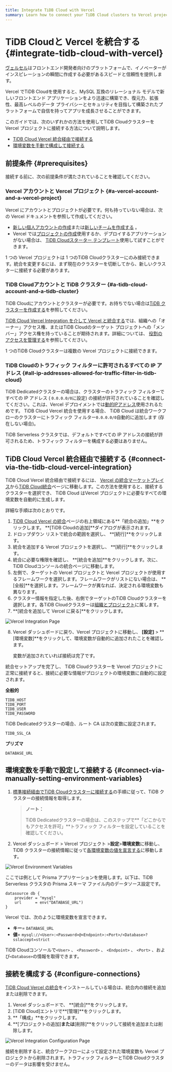 ```yaml
---
title: Integrate TiDB Cloud with Vercel
summary: Learn how to connect your TiDB Cloud clusters to Vercel projects.
---
```


<!-- markdownlint-disable MD029 -->

# TiDB Cloudと Vercel を統合する {#integrate-tidb-cloud-with-vercel}

[<a href="https://vercel.com/">ヴェルセル</a>](https://vercel.com/)はフロントエンド開発者向けのプラットフォームで、イノベーターがインスピレーションの瞬間に作成する必要があるスピードと信頼性を提供します。

Vercel でTiDB Cloudを使用すると、MySQL 互換のリレーショナル モデルで新しいフロントエンド アプリケーションをより迅速に構築でき、復元力、拡張性、最高レベルのデータ プライバシーとセキュリティを目指して構築されたプラットフォームで自信を持ってアプリを成長させることができます。

このガイドでは、次のいずれかの方法を使用してTiDB Cloudクラスターを Vercel プロジェクトに接続する方法について説明します。

-   [<a href="#connect-via-the-tidb-cloud-vercel-integration">TiDB Cloud Vercel 統合経由で接続する</a>](#connect-via-the-tidb-cloud-vercel-integration)
-   [<a href="#connect-via-manually-setting-environment-variables">環境変数を手動で構成して接続する</a>](#connect-via-manually-setting-environment-variables)

## 前提条件 {#prerequisites}

接続する前に、次の前提条件が満たされていることを確認してください。

### Vercel アカウントと Vercel プロジェクト {#a-vercel-account-and-a-vercel-project}

Vercel にアカウントとプロジェクトが必要です。何も持っていない場合は、次の Vercel ドキュメントを参照して作成してください。

-   [<a href="https://vercel.com/docs/teams-and-accounts#creating-a-personal-account">新しい個人アカウントの作成</a>](https://vercel.com/docs/teams-and-accounts#creating-a-personal-account)または[<a href="https://vercel.com/docs/teams-and-accounts/create-or-join-a-team#creating-a-team">新しいチームを作成する</a>](https://vercel.com/docs/teams-and-accounts/create-or-join-a-team#creating-a-team) 。
-   Vercel では[<a href="https://vercel.com/docs/concepts/projects/overview#creating-a-project">プロジェクトの作成</a>](https://vercel.com/docs/concepts/projects/overview#creating-a-project)使用するか、デプロイするアプリケーションがない場合は、 [<a href="https://vercel.com/templates/next.js/tidb-cloud-starter">TiDB Cloudスターター テンプレート</a>](https://vercel.com/templates/next.js/tidb-cloud-starter)使用して試すことができます。

1 つの Vercel プロジェクトは 1 つのTiDB Cloudクラスターにのみ接続できます。統合を変更するには、まず現在のクラスターを切断してから、新しいクラスターに接続する必要があります。

### TiDB Cloudアカウントと TiDB クラスター {#a-tidb-cloud-account-and-a-tidb-cluster}

TiDB Cloudにアカウントとクラスターが必要です。お持ちでない場合は[<a href="/tidb-cloud/create-tidb-cluster.md">TiDB クラスターを作成する</a>](/tidb-cloud/create-tidb-cluster.md)を参照してください。

[<a href="#connect-via-the-tidb-cloud-vercel-integration">TiDB Cloud Vercel Integration を介して Vercel と統合する</a>](#connect-via-the-tidb-cloud-vercel-integration)では、組織への「オーナー」アクセス権、またはTiDB Cloudのターゲット プロジェクトへの「メンバー」アクセス権を持っていることが期待されます。詳細については、 [<a href="/tidb-cloud/manage-user-access.md#manage-role-access">役割のアクセスを管理する</a>](/tidb-cloud/manage-user-access.md#manage-role-access)を参照してください。

1 つのTiDB Cloudクラスターは複数の Vercel プロジェクトに接続できます。

### TiDB Cloudのトラフィック フィルターに許可されるすべての IP アドレス {#all-ip-addresses-allowed-for-traffic-filter-in-tidb-cloud}

TiDB Dedicatedクラスターの場合は、クラスターのトラフィック フィルターですべての IP アドレス ( `0.0.0.0/0`に設定) の接続が許可されていることを確認してください。これは、Vercel デプロイメントでは[<a href="https://vercel.com/guides/how-to-allowlist-deployment-ip-address">動的IPアドレス</a>](https://vercel.com/guides/how-to-allowlist-deployment-ip-address)使用されるためです。 TiDB Cloud Vercel 統合を使用する場合、 TiDB Cloud は統合ワークフローのクラスターにトラフィック フィルター`0.0.0.0/0`自動的に追加します (存在しない場合)。

TiDB Serverless クラスタでは、デフォルトですべての IP アドレスの接続が許可されるため、トラフィック フィルターを構成する必要はありません。

## TiDB Cloud Vercel 統合経由で接続する {#connect-via-the-tidb-cloud-vercel-integration}

TiDB Cloud Vercel 統合経由で接続するには、 [<a href="https://vercel.com/integrations">Vercel の統合マーケットプレイス</a>](https://vercel.com/integrations)から[<a href="https://vercel.com/integrations/tidb-cloud">TiDB Cloud統合</a>](https://vercel.com/integrations/tidb-cloud)ページに移動します。この方法を使用すると、接続するクラスターを選択でき、 TiDB Cloud はVercel プロジェクトに必要なすべての環境変数を自動的に生成します。

詳細な手順は次のとおりです。

1.  [<a href="https://vercel.com/integrations/tidb-cloud">TiDB Cloud Vercel の統合</a>](https://vercel.com/integrations/tidb-cloud)ページの右上領域にある**「統合の追加」**をクリックします。 **[TiDB Cloudの追加]**ダイアログが表示されます。
2.  ドロップダウン リストで統合の範囲を選択し、 **[続行]**をクリックします。
3.  統合を追加する Vercel プロジェクトを選択し、 **[続行]**をクリックします。
4.  統合に必要な権限を確認し、 **[統合を追加]**をクリックします。次に、 TiDB Cloudコンソールの統合ページに移動します。
5.  左側で、ターゲットの Vercel プロジェクトと Vercel プロジェクトが使用するフレームワークを選択します。フレームワークがリストにない場合は、 **[全般]**を選択します。フレームワークが異なれば、決定される環境変数も異なります。
6.  クラスター情報を指定した後、右側でターゲットのTiDB Cloudクラスターを選択します。各TiDB Cloudクラスターは[<a href="/tidb-cloud/manage-user-access.md#organizations-and-projects">組織とプロジェクト</a>](/tidb-cloud/manage-user-access.md#organizations-and-projects)に属します。
7.  **[統合を追加して Vercel に戻る]**をクリックします。

![Vercel Integration Page](https://download.pingcap.com/images/docs/tidb-cloud/integration-vercel-link-page.png)

8.  Vercel ダッシュボードに戻り、Vercel プロジェクトに移動し、 **[設定]** &gt; **[環境変数]**をクリックして、環境変数が自動的に追加されたことを確認します。

    変数が追加されていれば接続は完了です。

統合セットアップを完了し、 TiDB Cloudクラスターを Vercel プロジェクトに正常に接続すると、接続に必要な情報がプロジェクトの環境変数に自動的に設定されます。

**全般的**

```shell
TIDB_HOST
TIDB_PORT
TIDB_USER
TIDB_PASSWORD
```

TiDB Dedicatedクラスターの場合、ルート CA は次の変数に設定されます。

```
TIDB_SSL_CA
```

**プリズマ**

```
DATABASE_URL
```

## 環境変数を手動で設定して接続する {#connect-via-manually-setting-environment-variables}

1.  [<a href="/tidb-cloud/connect-via-standard-connection.md">標準接続経由でTiDB Cloudクラスターに接続する</a>](/tidb-cloud/connect-via-standard-connection.md)の手順に従って、TiDB クラスターの接続情報を取得します。

    > **ノート：**
    >
    > TiDB Dedicatedクラスターの場合は、このステップで**「どこからでもアクセスを許可」**トラフィック フィルターを設定していることを確認してください。

2.  Vercel ダッシュボード &gt; Vercel プロジェクト &gt;**設定**&gt;**環境変数**に移動し、TiDB クラスターの接続情報に従って[<a href="https://vercel.com/docs/concepts/projects/environment-variables#declare-an-environment-variable">各環境変数の値を宣言する</a>](https://vercel.com/docs/concepts/projects/environment-variables#declare-an-environment-variable)に移動します。

![Vercel Environment Variables](https://download.pingcap.com/images/docs/tidb-cloud/integration-vercel-environment-variables.png)

ここでは例として Prisma アプリケーションを使用します。以下は、TiDB Serverless クラスタの Prisma スキーマ ファイル内のデータソース設定です。

```
datasource db {
    provider = "mysql"
    url      = env("DATABASE_URL")
}
```

Vercel では、次のように環境変数を宣言できます。

-   **キー**= `DATABASE_URL`
-   **値**= `mysql://<User>:<Password>@<Endpoint>:<Port>/<Database>?sslaccept=strict`

TiDB Cloudコンソールで`<User>` 、 `<Password>` 、 `<Endpoint>` 、 `<Port>` 、および`<Database>`の情報を取得できます。

## 接続を構成する {#configure-connections}

[<a href="https://vercel.com/integrations/tidb-cloud">TiDB Cloud Vercel の統合</a>](https://vercel.com/integrations/tidb-cloud)をインストールしている場合は、統合内の接続を追加または削除できます。

1.  Vercel ダッシュボードで、 **[統合]**をクリックします。
2.  [TiDB Cloud]エントリで**[管理]**をクリックします。
3.  **「構成」**をクリックします。
4.  **[プロジェクトの追加]**または**[削除]**をクリックして接続を追加または削除します。

![Vercel Integration Configuration Page](https://download.pingcap.com/images/docs/tidb-cloud/integration-vercel-configuration-page.png)

接続を削除すると、統合ワークフローによって設定された環境変数も Vercel プロジェクトから削除されます。トラフィック フィルターとTiDB Cloudクラスターのデータは影響を受けません。
